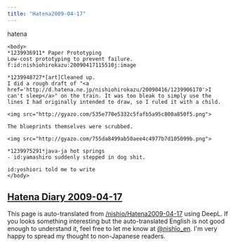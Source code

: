 ```yaml
---
title: "Hatena2009-04-17"
---
```


hatena

```
<body>
*1239936911* Paper Prototyping
Low-cost prototyping to prevent failure.
f:id:nishiohirokazu:20090417115510j:image

*1239948727*[art]Cleaned up.
I did a rough draft of "<a href='http://d.hatena.ne.jp/nishiohirokazu/20090416/1239906170'>I can't sleep</a>" on the train. It was too bleak to simply use the lines I had originally intended to draw, so I ruled it with a child.

<img src="http://gyazo.com/535e770e5332c5fafb5a95c800a850f5.png">

The blueprints themselves were scrubbed.

<img src="http://gyazo.com/755da8499ab50aee4c4977b7d105099b.png">

*1239975291*java-ja hot springs
- id:yamashiro suddenly stepped in dog shit.

id:yoshiori told me to write
</body>
```


[Hatena Diary 2009-04-17](https://nishiohirokazu.hatenadiary.org/archive/2009/04/17)
---
This page is auto-translated from [/nishio/Hatena2009-04-17](https://scrapbox.io/nishio/Hatena2009-04-17) using DeepL. If you looks something interesting but the auto-translated English is not good enough to understand it, feel free to let me know at [@nishio_en](https://twitter.com/nishio_en). I'm very happy to spread my thought to non-Japanese readers.